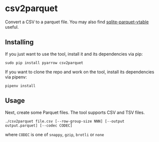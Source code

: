 # csv2parquet

Convert a CSV to a parquet file. You may also find [sqlite-parquet-vtable](https://github.com/cldellow/sqlite-parquet-vtable) useful.

## Installing

If you just want to use the tool, install it and its dependencies via pip:

```
sudo pip install pyarrow csv2parquet
```

If you want to clone the repo and work on the tool, install its dependencies via pipenv:

```
pipenv install
```

## Usage

Next, create some Parquet files. The tool supports CSV and TSV files.

```
./csv2parquet file.csv [--row-group-size NNN] [--output output.parquet] [--codec CODEC]
```

where `CODEC` is one of `snappy`, `gzip`, `brotli` or `none`
